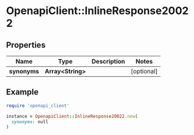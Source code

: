 # OpenapiClient::InlineResponse20022

## Properties

| Name | Type | Description | Notes |
| ---- | ---- | ----------- | ----- |
| **synonyms** | **Array&lt;String&gt;** |  | [optional] |

## Example

```ruby
require 'openapi_client'

instance = OpenapiClient::InlineResponse20022.new(
  synonyms: null
)
```

